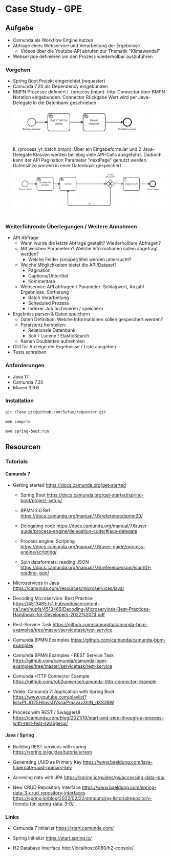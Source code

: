 # Case Study - GPE

## Aufgabe

* Camunda als Workflow Engine nutzen
* Abfrage eines Webservice und Verarbeitung der Ergebnisse
  * Videos über die Youtube API abrufen zur Thematik "Klimawandel"
* Webservice definieren um den Prozess wiederholbar auszuführen

### Vorgehen

* Spring Boot Projekt eingerichtet (requester)
* Camunda 7.20 als Dependency eingebunden
* BMPN Prozesse definiert
  I. (process.bmpn): http-Connector über BMPN Notation eingebunden. Connector Rückgabe Wert wird per Java-Delegate in die Datenbank geschrieben
![Grafik process.bmpn](docs/images/bmpn_process_1.png?raw=true)
  II. (process_yt_batch.bmpn): Über ein Eingabeformular und 2 Java-Delegate Klassen werden beliebig viele API-Calls ausgeführt. Dadurch kann der API Pagination Parameter "nextPage" genutzt werden. Datensätze werden in einer Datenbnak gespeichert.
![Grafik process_yt_batch.bmpn](docs/images/bmpn_process_2.png?raw=true)


### Weiterführende Überlegungen / Weitere Annahmen

* API Abfrage
  * Wann wurde die letzte Abfrage gestellt? Wiederholbare Abfragen?
  * Mit welchen Parametern? Welche Informationen sollen abgefragt werden?
    * Welche Felder (snippet/title) werden untersucht?
  * Welche Möglichkeiten bietet die API/Dataset?
    * Pagination
    * Captions/Untertitel
    * Kommentare
  * Webservice API abfragen / Parameter: Schlagwort, Anzahl Ergebnisse, Sortierung
    * Batch Verarbeitung
    * Scheduled Prozess
    * Indexer Job archivieren / speichern
* Ergebniss parsen & Daten speichern
  * Daten Definition: Welche Informationen sollen gespeichert werden?
  * Persistenz herstellen:
    * Relationale Datenbank
    * Solr / Lucene / ElasticSearch
  * Keinen Doubletten aufnehmen
* GUI für Anzeige der Ergebnisse / Liste ausgeben
* Tests schreiben


### Anforderungen

* Java 17
* Camunda 7.20
* Maven 3.9.6

### Installation

```
git clone git@github.com:Sefux/requester.git
```

```
mvn compile
```

```
mvn spring-boot:run
```


## Resourcen 


### Tutorials


#### Camunda 7

* Getting started
https://docs.camunda.org/get-started

  * Spring Boot
  https://docs.camunda.org/get-started/spring-boot/project-setup/

  * BPMN 2.0 Ref
  https://docs.camunda.org/manual/7.6/reference/bpmn20/

  * Delegating code
  https://docs.camunda.org/manual/7.6/user-guide/process-engine/delegation-code/#java-delegate

  * Process engine: Scripting
  https://docs.camunda.org/manual/7.6/user-guide/process-engine/scripting/

  * Spin dataformats: reading JSON
  https://docs.camunda.org/manual/7.6/reference/spin/json/01-reading-json/

* Microservices in Java
https://camunda.com/resources/microservices/java/

* Decoding Microservice: Best Practice
https://4513465.fs1.hubspotusercontent-na1.net/hubfs/4513465/Decoding-Microservices-Best-Practices-Handbook-for-Developers-2022%20(1).pdf


* Rest-Service Task
  https://github.com/camunda/camunda-bpm-examples/tree/master/servicetask/rest-service


* Camunda BPMN Examples
https://github.com/camunda/camunda-bpm-examples

* Camunda BPMN Examples - REST Service Task
https://github.com/camunda/camunda-bpm-examples/tree/master/servicetask/rest-service


* Camunda HTTP Connector Example
https://github.com/rob2universe/camunda-http-connector-example


* Video: Camunda 7: Application with Spring Boot
https://www.youtube.com/playlist?list=PLJG25HlmvsOVssaiPmavxv3htN_dXS3BW

* Process with REST / SwaggerUI
https://camunda.com/blog/2021/10/start-and-step-through-a-process-with-rest-feat-swaggerui/


#### Java / Spring

* Building REST services with spring
https://spring.io/guides/tutorials/rest/

* Generating UUID as Primary Key
https://www.baeldung.com/java-hibernate-uuid-primary-key

* Accesing data with JPA
https://spring.io/guides/gs/accessing-data-jpa/

* New CRUD Repository Interface
https://www.baeldung.com/spring-data-3-crud-repository-interfaces
https://spring.io/blog/2022/02/22/announcing-listcrudrepository-friends-for-spring-data-3-0/



### Links

* Camunda 7 Initializr
https://start.camunda.com/

* Spring Initializr
https://start.spring.io/

* H2 Database Interface
http://localhost:8080/h2-console/



